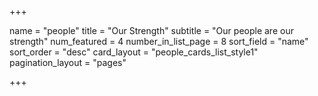 +++

name = "people"
title = "Our Strength"
subtitle = "Our people are our strength"
num_featured = 4
number_in_list_page = 8
sort_field = "name"
sort_order = "desc"
card_layout = "people_cards_list_style1"
pagination_layout = "pages"

+++